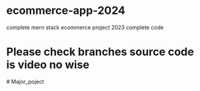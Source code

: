 # ecommerce-app-2024
complete mern stack ecommerce project 2023 complete code
# Please check branches source code is video no wise 


#   M a j o r _ p o j e c t 
 
 
